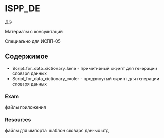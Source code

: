 # ISPP_DE

ДЭ

Материалы с консультаций

Специально для ИСПП-05

## Содержимое 
* Script_for_data_dictionary_lame - примитивный скрипт для генерации словаря данных
* Script_for_data_dictionary_cooler - продвинутый скрипт для генерации словаря данных

### Exam
файлы приложения

### Resources
файлы для импорта, шаблон словаря данных итд
